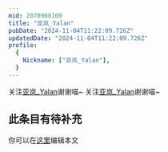 ```yaml
---
mid: 2070988100
title: "亚岚_Yalan"
pubDate: "2024-11-04T11:22:09.726Z"
updatedDate: "2024-11-04T11:22:09.726Z"
profile:
  {
    Nickname: ["亚岚_Yalan"],
  }
---
```


关注[亚岚_Yalan](https://space.bilibili.com/2070988100)谢谢喵~ 关注[亚岚_Yalan](https://space.bilibili.com/2070988100)谢谢喵~

## 此条目有待补充
你可以在[这里](https://github.com/Yuhanawa/VTuber.ICU-Content/edit/master/v/亚岚_Yalan/index.md)编辑本文
